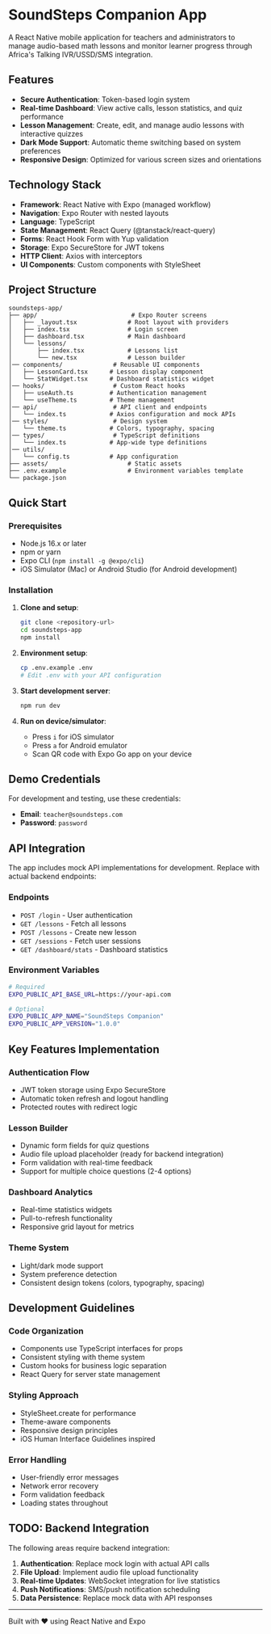 # SoundSteps Companion App

A React Native mobile application for teachers and administrators to manage audio-based math lessons and monitor learner progress through Africa's Talking IVR/USSD/SMS integration.

## Features

- **Secure Authentication**: Token-based login system
- **Real-time Dashboard**: View active calls, lesson statistics, and quiz performance
- **Lesson Management**: Create, edit, and manage audio lessons with interactive quizzes
- **Dark Mode Support**: Automatic theme switching based on system preferences
- **Responsive Design**: Optimized for various screen sizes and orientations

## Technology Stack

- **Framework**: React Native with Expo (managed workflow)
- **Navigation**: Expo Router with nested layouts
- **Language**: TypeScript
- **State Management**: React Query (@tanstack/react-query)
- **Forms**: React Hook Form with Yup validation
- **Storage**: Expo SecureStore for JWT tokens
- **HTTP Client**: Axios with interceptors
- **UI Components**: Custom components with StyleSheet

## Project Structure

```
soundsteps-app/
├── app/                          # Expo Router screens
│   ├── _layout.tsx              # Root layout with providers
│   ├── index.tsx                # Login screen
│   ├── dashboard.tsx            # Main dashboard
│   └── lessons/
│       ├── index.tsx            # Lessons list
│       └── new.tsx              # Lesson builder
│── components/              # Reusable UI components
│   ├── LessonCard.tsx      # Lesson display component
│   └── StatWidget.tsx      # Dashboard statistics widget
│── hooks/                   # Custom React hooks
│   ├── useAuth.ts          # Authentication management
│   └── useTheme.ts         # Theme management
│── api/                     # API client and endpoints
│   └── index.ts            # Axios configuration and mock APIs
│── styles/                  # Design system
│   └── theme.ts            # Colors, typography, spacing
│── types/                   # TypeScript definitions
│   └── index.ts            # App-wide type definitions
│── utils/
│   └── config.ts           # App configuration
├── assets/                      # Static assets
├── .env.example                 # Environment variables template
└── package.json
```

## Quick Start

### Prerequisites

- Node.js 16.x or later
- npm or yarn
- Expo CLI (`npm install -g @expo/cli`)
- iOS Simulator (Mac) or Android Studio (for Android development)

### Installation

1. **Clone and setup**:
   ```bash
   git clone <repository-url>
   cd soundsteps-app
   npm install
   ```

2. **Environment setup**:
   ```bash
   cp .env.example .env
   # Edit .env with your API configuration
   ```

3. **Start development server**:
   ```bash
   npm run dev
   ```

4. **Run on device/simulator**:
   - Press `i` for iOS simulator
   - Press `a` for Android emulator  
   - Scan QR code with Expo Go app on your device

## Demo Credentials

For development and testing, use these credentials:

- **Email**: `teacher@soundsteps.com`
- **Password**: `password`

## API Integration

The app includes mock API implementations for development. Replace with actual backend endpoints:

### Endpoints

- `POST /login` - User authentication
- `GET /lessons` - Fetch all lessons
- `POST /lessons` - Create new lesson
- `GET /sessions` - Fetch user sessions
- `GET /dashboard/stats` - Dashboard statistics

### Environment Variables

```bash
# Required
EXPO_PUBLIC_API_BASE_URL=https://your-api.com

# Optional
EXPO_PUBLIC_APP_NAME="SoundSteps Companion"
EXPO_PUBLIC_APP_VERSION="1.0.0"
```

## Key Features Implementation

### Authentication Flow
- JWT token storage using Expo SecureStore
- Automatic token refresh and logout handling
- Protected routes with redirect logic

### Lesson Builder
- Dynamic form fields for quiz questions
- Audio file upload placeholder (ready for backend integration)
- Form validation with real-time feedback
- Support for multiple choice questions (2-4 options)

### Dashboard Analytics
- Real-time statistics widgets
- Pull-to-refresh functionality
- Responsive grid layout for metrics

### Theme System
- Light/dark mode support
- System preference detection
- Consistent design tokens (colors, typography, spacing)

## Development Guidelines

### Code Organization
- Components use TypeScript interfaces for props
- Consistent styling with theme system
- Custom hooks for business logic separation
- React Query for server state management

### Styling Approach
- StyleSheet.create for performance
- Theme-aware components
- Responsive design principles
- iOS Human Interface Guidelines inspired

### Error Handling
- User-friendly error messages
- Network error recovery
- Form validation feedback
- Loading states throughout

## TODO: Backend Integration

The following areas require backend integration:

1. **Authentication**: Replace mock login with actual API calls
2. **File Upload**: Implement audio file upload functionality
3. **Real-time Updates**: WebSocket integration for live statistics
4. **Push Notifications**: SMS/push notification scheduling
5. **Data Persistence**: Replace mock data with API responses


---

Built with ❤️ using React Native and Expo